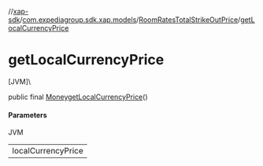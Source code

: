 //[xap-sdk](../../../index.md)/[com.expediagroup.sdk.xap.models](../index.md)/[RoomRatesTotalStrikeOutPrice](index.md)/[getLocalCurrencyPrice](get-local-currency-price.md)

# getLocalCurrencyPrice

[JVM]\

public final [Money](../-money/index.md)[getLocalCurrencyPrice](get-local-currency-price.md)()

#### Parameters

JVM

| |
|---|
| localCurrencyPrice |
